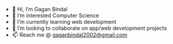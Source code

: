 - 👋 Hi, I’m Gagan Bindal
- 👀 I’m interested Computer Science
- 🌱 I’m currently learning web development
- 💞️ I’m looking to collaborate on app/web development projects
- 📫 Reach me @ gaganbindal2002@gmail.com

<!---
GSsssssssssss/GSsssssssssss is a ✨ special ✨ repository because its `README.md` (this file) appears on your GitHub profile.
You can click the Preview link to take a look at your changes.
--->
